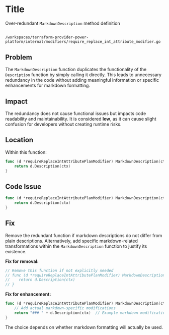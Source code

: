 # Title

Over-redundant `MarkdownDescription` method definition

##

`/workspaces/terraform-provider-power-platform/internal/modifiers/require_replace_int_attribute_modifier.go`

## Problem

The `MarkdownDescription` function duplicates the functionality of the `Description` function by simply calling it directly. This leads to unnecessary redundancy in the code without adding meaningful information or specific enhancements for markdown formatting.

## Impact

The redundancy does not cause functional issues but impacts code readability and maintainability. It is considered **low**, as it can cause slight confusion for developers without creating runtime risks.

## Location

Within this function:

```go
func (d *requireReplaceIntAttributePlanModifier) MarkdownDescription(ctx context.Context) string {
	return d.Description(ctx)
}
```

## Code Issue

```go
func (d *requireReplaceIntAttributePlanModifier) MarkdownDescription(ctx context.Context) string {
	return d.Description(ctx)
}
```

## Fix

Remove the redundant function if markdown descriptions do not differ from plain descriptions. Alternatively, add specific markdown-related transformations within the `MarkdownDescription` function to justify its existence.

**Fix for removal:**

```go
// Remove this function if not explicitly needed
// func (d *requireReplaceIntAttributePlanModifier) MarkdownDescription(ctx context.Context) string {
//    return d.Description(ctx)
// }
```

**Fix for enhancement:**

```go
func (d *requireReplaceIntAttributePlanModifier) MarkdownDescription(ctx context.Context) string {
	// Add actual markdown-specific modifications
	return "### " + d.Description(ctx)  // Example markdown modification to apply heading style
}
```

The choice depends on whether markdown formatting will actually be used.
